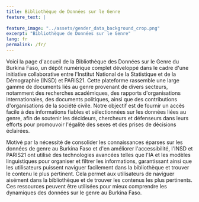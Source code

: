 ```yaml
---
title: Bibliothèque de Données sur le Genre
feature_text: |
  
feature_image: "../assets/gender_data_background_crop.png"
excerpt: "Bibliothèque de Données sur le Genre"
lang: fr
permalink: /fr/
---
```




Voici la page d'accueil de la Bibliothèque des Données sur le Genre du Burkina Faso, un dépôt numérique complet développé dans le cadre d'une initiative collaborative entre l'Institut National de la Statistique et de la Démographie (INSD) et PARIS21. Cette plateforme rassemble une large gamme de documents liés au genre provenant de divers secteurs, notamment des recherches académiques, des rapports d'organisations internationales, des documents politiques, ainsi que des contributions d'organisations de la société civile. Notre objectif est de fournir un accès facile à des informations fiables et sélectionnées sur les données liées au genre, afin de soutenir les décideurs, chercheurs et défenseurs dans leurs efforts pour promouvoir l'égalité des sexes et des prises de décisions éclairées.

Motivé par la nécessité de consolider les connaissances éparses sur les données de genre au Burkina Faso et d'en améliorer l'accessibilité, l'INSD et PARIS21 ont utilisé des technologies avancées telles que l'IA et les modèles linguistiques pour organiser et filtrer les informations, garantissant ainsi que les utilisateurs puissent naviguer facilement dans la bibliothèque et trouver le contenu le plus pertinent. Cela permet aux utilisateurs de naviguer aisément dans la bibliothèque et de trouver les contenus les plus pertinents. Ces ressources peuvent être utilisées pour mieux comprendre les dynamiques des données sur le genre au Burkina Faso.


